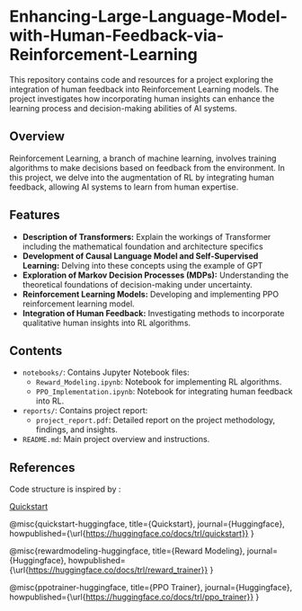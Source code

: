 # Enhancing-Large-Language-Model-with-Human-Feedback-via-Reinforcement-Learning

This repository contains code and resources for a project exploring the integration of human feedback into Reinforcement Learning models. The project investigates how incorporating human insights can enhance the learning process and decision-making abilities of AI systems.

## Overview

Reinforcement Learning, a branch of machine learning, involves training algorithms to make decisions based on feedback from the environment. In this project, we delve into the augmentation of RL by integrating human feedback, allowing AI systems to learn from human expertise.

## Features

- **Description of Transformers:** Explain the workings of Transformer including the mathematical foundation and architecture specifics
- **Development of Causal Language Model and Self-Supervised Learning:** Delving into these concepts using the example of GPT
- **Exploration of Markov Decision Processes (MDPs):** Understanding the theoretical foundations of decision-making under uncertainty.
- **Reinforcement Learning Models:** Developing and implementing PPO reinforcement learning model.
- **Integration of Human Feedback:** Investigating methods to incorporate qualitative human insights into RL algorithms.


## Contents

- `notebooks/`: Contains Jupyter Notebook files:
  - `Reward_Modeling.ipynb`: Notebook for implementing RL algorithms.
  - `PPO_Implementation.ipynb`: Notebook for integrating human feedback into RL.
- `reports/`: Contains project report:
  - `project_report.pdf`: Detailed report on the project methodology, findings, and insights.
- `README.md`: Main project overview and instructions.

## References

Code structure is inspired by :

[Quickstart]([https://www.google.com](https://huggingface.co/docs/trl/quickstart))

@misc{quickstart-huggingface,
  title={Quickstart},
  journal={Huggingface},
  howpublished={\url{https://huggingface.co/docs/trl/quickstart}}
}

@misc{rewardmodeling-huggingface,
  title={Reward Modeling},
  journal={Huggingface},
  howpublished={\url{https://huggingface.co/docs/trl/reward_trainer}}
}

@misc{ppotrainer-huggingface,
  title={PPO Trainer},
  journal={Huggingface},
  howpublished={\url{https://huggingface.co/docs/trl/ppo_trainer}}
}



